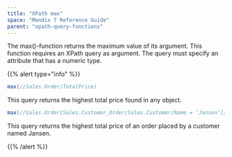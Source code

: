 ```yaml
---
title: "XPath max"
space: "Mendix 7 Reference Guide"
parent: "xpath-query-functions"
---
```



The max()-function returns the maximum value of its argument.
This function requires an XPath query as argument. The query must specify an attribute that has a numeric type.

{{% alert type="info" %}}

```java
max(//Sales.Order/TotalPrice)
```

This query returns the highest total price found in any object.

```java
max(//Sales.Order[Sales.Customer_Order/Sales.Customer/Name = 'Jansen']/TotalPrice)
```

This query returns the highest total price of an order placed by a customer named Jansen.

{{% /alert %}}
